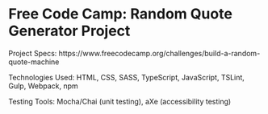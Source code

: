 <h1>Free Code Camp: Random Quote Generator Project</h1>
<p>Project Specs: https://www.freecodecamp.org/challenges/build-a-random-quote-machine</p>
<p>Technologies Used: HTML, CSS, SASS, TypeScript, JavaScript, TSLint, Gulp, Webpack, npm</p>
<p>Testing Tools: Mocha/Chai (unit testing), aXe (accessibility testing)</p>